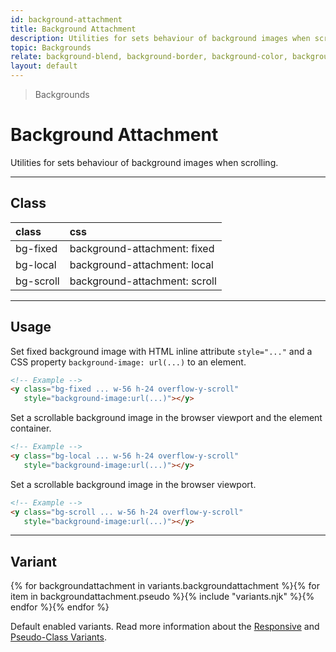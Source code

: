 ```yaml
---
id: background-attachment
title: Background Attachment
description: Utilities for sets behaviour of background images when scrolling.
topic: Backgrounds
relate: background-blend, background-border, background-color, background-gradient, background-opacity, background-position, background-repeat, background-size
layout: default
---
```


> Backgrounds

# Background Attachment

Utilities for sets behaviour of background images when scrolling.

---

## Class

| <span class="px-3 py-1 text-white (dark)text-charcoal-100 bg-charcoal-100 (dark)bg-gray-600 rounded-full">class</span> | <span class="px-3 py-1 text-white (dark)text-charcoal-100 bg-charcoal-100 (dark)bg-gray-600 rounded-full">css</span> |
|:--|:--|
| bg-fixed | background-attachment: fixed |
| bg-local | background-attachment: local |
| bg-scroll | background-attachment: scroll |

---

## Usage

Set fixed background image with HTML inline attribute `style="..."` and a CSS property `background-image: url(...)` to an element.

<y class="my-2 mx-auto max-w-sm bg-red-300">
  <y class="h-32 w-full overflow-y-scroll">
    <y class="h-64 w-64 bg-fixed"
       style="background-image:url(https://picsum.photos/300?=1)"></y>
  </y>
</y>

```html
<!-- Example -->
<y class="bg-fixed ... w-56 h-24 overflow-y-scroll"
   style="background-image:url(...)"></y>
```

Set a scrollable background image in the browser viewport and the element container.

<y class="my-2 mx-auto max-w-sm bg-red-300">
  <y class="h-32 w-full overflow-y-scroll">
    <y class="h-64 w-64 bg-local"
       style="background-image:url(https://picsum.photos/300?=1)"></y>
  </y>
</y>

```html
<!-- Example -->
<y class="bg-local ... w-56 h-24 overflow-y-scroll"
   style="background-image:url(...)"></y>
```

Set a scrollable background image in the browser viewport.

<y class="my-2 mx-auto max-w-sm bg-red-300">
  <y class="h-32 w-full overflow-y-scroll">
    <y class="h-64 w-64 bg-scroll"
       style="background-image:url(https://picsum.photos/300?=1)"></y>
  </y>
</y>

```html
<!-- Example -->
<y class="bg-scroll ... w-56 h-24 overflow-y-scroll"
   style="background-image:url(...)"></y>
```

---

## Variant

<y class="flex flex-gap-2 flex-wrap justify-start items-center">{% for backgroundattachment in variants.backgroundattachment %}{% for item in backgroundattachment.pseudo %}{% include "variants.njk" %}{% endfor %}{% endfor %}</y>

Default enabled variants. Read more information about the [Responsive](/responsive) and [Pseudo-Class Variants](/pseudo-class-variants/).

